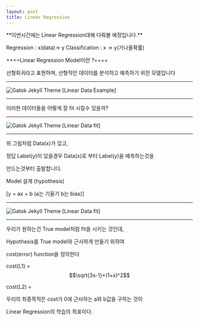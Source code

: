 ```yaml
---
layout: post
title: Linear Regression 
---
```


<td>**이번시간에는 Linear Regression대해 다뤄볼 예정입니다.**</td>




Regression : x(data)-> y
Classification : x -> y(가나올확률)




++==Linear Regression Model이란 ?==++

선형회귀라고 표현하며, 선형적인 데이터를 분석하고 예측하기 위한 모델입니다



_ _ _

![Gatok Jekyll Theme]({{site.baseurl}}/./images/linear1.jpg)
    [Linear Data Example]
    
_ _ _

이러한 데이터들을 어떻게 잘 fit 시킬수 있을까?


_ _ _

![Gatok Jekyll Theme]({{site.baseurl}}/./images/linear2.jpg)
    [Linear Data fit]
    
_ _ _

위 그림처럼 Data(x)가 있고,

정답 Label(y)이 있을경우 Data(x)로 부터 Label(y)을 예측하는것을

만드는것부터 출발합니다.


Model 설계 (hypothesis)

[y = ax + b  (a는 기울기 b는 bias)]

_ _ _

![Gatok Jekyll Theme]({{site.baseurl}}/./images/linear3.JPG)
    [Linear Data fit]
    
_ _ _
우리가 원하는건 True model처럼 fit을 시키는 것인데,

Hypothesis를 True model와 근사하게 만들기 위하여

cost(error) function을 정의한다

cost(L1) = $$\sqrt{3x-1}+(1+x)^2$$

cost(L2) = 

우리의 최종목적은 cost가 0에 근사하는 a와 b값을 구하는 것이

Linear Regression의 학습의 목표이다.